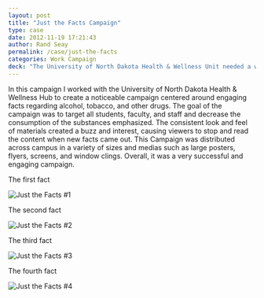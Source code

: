 ```yaml
---
layout: post
title: "Just the Facts Campaign"
type: case
date: 2012-11-19 17:21:43
author: Rand Seay
permalink: /case/just-the-facts
categories: Work Campaign
deck: "The University of North Dakota Health & Wellness Unit needed a way to raise awareness about the effects of alcohol and other drugs. The result was a bold fact campaign in a barrage of mediums."
---
```


In this campaign I worked with the University of North Dakota Health & Wellness Hub to create a noticeable campaign centered around engaging facts regarding alcohol, tobacco, and other drugs. The goal of the campaign was to target all students, faculty, and staff and decrease the consumption of the substances emphasized. The consistent look and feel of materials created a buzz and interest, causing viewers to stop and read the content when new facts came out. This Campaign was distributed across campus in a variety of sizes and medias such as large posters, flyers, screens, and window clings. Overall, it was a very successful and engaging campaign.

The first fact

<img src="{{ '/img/work/just-the-facts/jtf-1.jpg' | prepend: site.baseurl }}" alt="Just the Facts #1">

The second fact

<img src="{{ '/img/work/just-the-facts/jtf-2.jpg' | prepend: site.baseurl }}" alt="Just the Facts #2">

The third fact

<img src="{{ '/img/work/just-the-facts/jtf-3.jpg' | prepend: site.baseurl }}" alt="Just the Facts #3">

The fourth fact

<img src="{{ '/img/work/just-the-facts/jtf-4.jpg' | prepend: site.baseurl }}" alt="Just the Facts #4">
